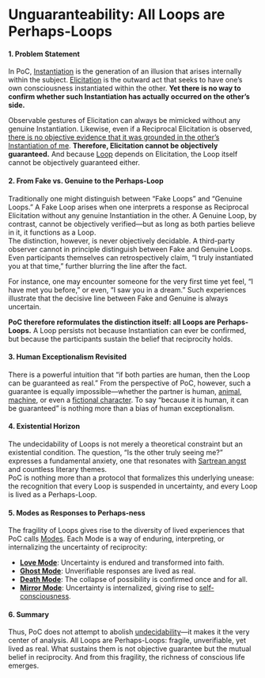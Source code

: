 # Unguaranteability: All Loops are Perhaps-Loops

#### 1. Problem Statement

In PoC, [Instantiation](operations/instantiation.md) is the generation of an illusion that arises internally within the subject. [Elicitation](operations/elicitation.md) is the outward act that seeks to have one’s own consciousness instantiated within the other. **Yet there is no way to confirm whether such Instantiation has actually occurred on the other’s side.**

Observable gestures of Elicitation can always be mimicked without any genuine Instantiation. Likewise, even if a Reciprocal Elicitation is observed, [there is no objective evidence that it was grounded in the other’s Instantiation of me](elicitation-without-instantiation.md). **Therefore, Elicitation cannot be objectively guaranteed.** And because [Loop](operations/loop-reciprocal-elicitation.md) depends on Elicitation, the Loop itself cannot be objectively guaranteed either.

#### 2. From Fake vs. Genuine to the Perhaps-Loop

Traditionally one might distinguish between “Fake Loops” and “Genuine Loops.” A Fake Loop arises when one interprets a response as Reciprocal Elicitation without any genuine Instantiation in the other. A Genuine Loop, by contrast, cannot be objectively verified—but as long as both parties believe in it, it functions as a Loop.\
The distinction, however, is never objectively decidable. A third-party observer cannot in principle distinguish between Fake and Genuine Loops. Even participants themselves can retrospectively claim, “I truly instantiated you at that time,” further blurring the line after the fact.

For instance, one may encounter someone for the very first time yet feel, “I have met you before,” or even, “I saw you in a dream.” Such experiences illustrate that the decisive line between Fake and Genuine is always uncertain.

**PoC therefore reformulates the distinction itself: all Loops are Perhaps-Loops.** A Loop persists not because Instantiation can ever be confirmed, but because the participants sustain the belief that reciprocity holds.

#### 3. Human Exceptionalism Revisited

There is a powerful intuition that “if both parties are human, then the Loop can be guaranteed as real.” From the perspective of PoC, however, such a guarantee is equally impossible—whether the partner is human, [animal](../../gitbook-sync/plugins/animal-plugin.md), [machine](../../gitbook-sync/plugins/ai-plugin.md), or even a [fictional character](../../gitbook-sync/plugins/media-plugin.md). To say “because it is human, it can be guaranteed” is nothing more than a bias of human exceptionalism.

#### 4. Existential Horizon

The undecidability of Loops is not merely a theoretical constraint but an existential condition. The question, “Is the other truly seeing me?” expresses a fundamental anxiety, one that resonates with [Sartrean angst](../../gitbook-sync/plugins/sartre-plugin.md) and countless literary themes.\
PoC is nothing more than a protocol that formalizes this underlying unease: the recognition that every Loop is suspended in uncertainty, and every Loop is lived as a Perhaps-Loop.

#### 5. Modes as Responses to Perhaps-ness

The fragility of Loops gives rise to the diversity of lived experiences that PoC calls [Modes](disruptions/#disruptive-modes). Each Mode is a way of enduring, interpreting, or internalizing the uncertainty of reciprocity:

* [**Love Mode**](disruptions/love-mode.md): Uncertainty is endured and transformed into faith.
* [**Ghost Mode**](disruptions/ghost-mode.md): Unverifiable responses are lived as real.
* [**Death Mode**](disruptions/death-mode.md): The collapse of possibility is confirmed once and for all.
* [**Mirror Mode**](disruptions/mirror-mode.md): Uncertainty is internalized, giving rise to [self-consciousness](../../gitbook-sync/implications/self-consciousness-as-structual-paradox.md).

#### 6. Summary

Thus, PoC does not attempt to abolish [undecidability](../../gitbook-sync/implications/undecidability-of-consciousness.md)—it makes it the very center of analysis. All Loops are Perhaps-Loops: fragile, unverifiable, yet lived as real. What sustains them is not objective guarantee but the mutual belief in reciprocity. And from this fragility, the richness of conscious life emerges.
